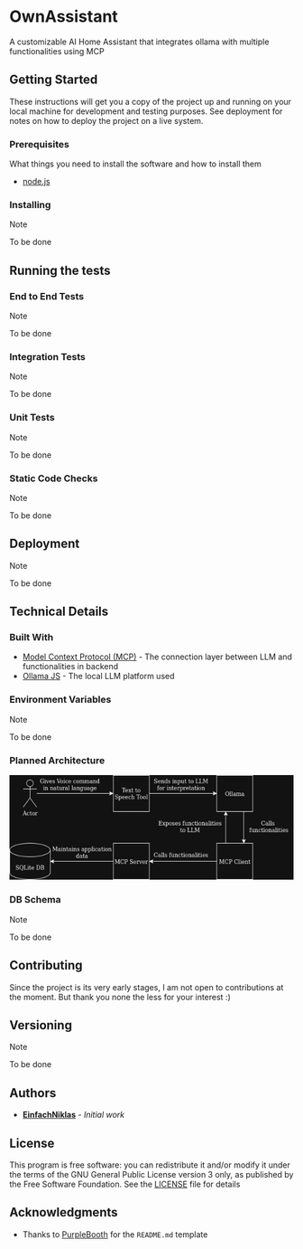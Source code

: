 # OwnAssistant
A customizable AI Home Assistant that integrates ollama with multiple functionalities using MCP  

## Getting Started

These instructions will get you a copy of the project up and running on your local machine for development and testing purposes. See deployment for notes on how to deploy the project on a live system.

### Prerequisites

What things you need to install the software and how to install them

- [node.js](https://nodejs.org/en/download/)

### Installing

>[!NOTE] 
To be done

## Running the tests

### End to End Tests

>[!NOTE] 
To be done

### Integration Tests

>[!NOTE] 
To be done

### Unit Tests
>[!NOTE] 
To be done

### Static Code Checks

>[!NOTE] 
To be done

## Deployment

>[!NOTE] 
To be done

## Technical Details

### Built With

* [Model Context Protocol (MCP)](https://github.com/modelcontextprotocol/typescript-sdk) - The connection layer between LLM and functionalities in backend
* [Ollama JS](https://github.com/ollama/ollama-js) - The local LLM platform used

### Environment Variables

>[!NOTE] 
To be done

### Planned Architecture

![architecture](architecture.png)

### DB Schema

>[!NOTE] 
To be done

## Contributing

Since the project is its very early stages, I am not open to contributions at the moment. But thank you none the less for your interest :)
## Versioning

>[!NOTE] 
To be done
## Authors
 - [**EinfachNiklas**](https://github.com/EinfachNiklas) - *Initial work*

## License

This program is free software: you can redistribute it and/or modify
it under the terms of the GNU General Public License version 3 only,
as published by the Free Software Foundation.
See the [LICENSE](https://github.com/EinfachNiklas/CrowdMap/blob/main/LICENSE) file for details

## Acknowledgments

* Thanks to [PurpleBooth](github.com/PurpleBooth) for the ```README.md``` template